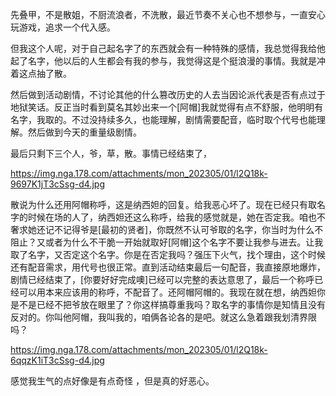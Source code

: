 先叠甲，不是散姐，不厨流浪者，不洗散，最近节奏不关心也不想参与，一直安心玩游戏，追求一个代入感。

但我这个人呢，对于自己起名字了的东西就会有一种特殊的感情，我总觉得我给他起了名字，他以后的人生都会有我的参与，我觉得这是个挺浪漫的事情。我就是冲着这点抽了散。

然后做到活动剧情，不讨论其他的什么篡改历史的人去当因论派代表是否有点过于地狱笑话。反正当时看到莫名其妙出来一个[阿帽]我就觉得有点不舒服，他明明有名字，我取的。不过没持续多久，也能理解，剧情需要配音，临时取个代号也能理解。然后做到今天的重量级剧情。

最后只剩下三个人，爷，草，散。事情已经结束了，

https://img.nga.178.com/attachments/mon_202305/01/l2Q18k-9697K1jT3cSsg-d4.jpg

散说为什么还用阿帽称呼，这是纳西妲的回复。给我恶心坏了。现在已经只有取名字的时候在场的人了，纳西妲还这么称呼，给我的感觉就是，她在否定我。咱也不奢求她还记不记得爷是[最初的贤者]，你既然不认可爷取的名字，你当时为什么不阻止？又或者为什么不干脆一开始就取好[阿帽]这个名字不要让我参与进去。让我取了名字，又否定这个名字。你是在否定我吗？强压下火气，找个理由，这个时候还有配音需求，用代号也很正常。直到活动结束最后一句配音，我直接原地爆炸，剧情已经结束了，[你要好好完成噢]已经可以完整的表达意思了，最后一个称呼已经可以用本来应该用的称呼，不配音了。还阿帽阿帽的。我现在就在想，纳西妲你是不是已经不把爷放在眼里了？你这样搞尊重我吗？取名字的事情你是知情且没有反对的。你叫他阿帽，我叫我的，咱俩各论各的是吧。就这么急着跟我划清界限吗？

https://img.nga.178.com/attachments/mon_202305/01/l2Q18k-6qqzK1iT3cSsg-d4.jpg

感觉我生气的点好像是有点奇怪 ，但是真的好恶心。
